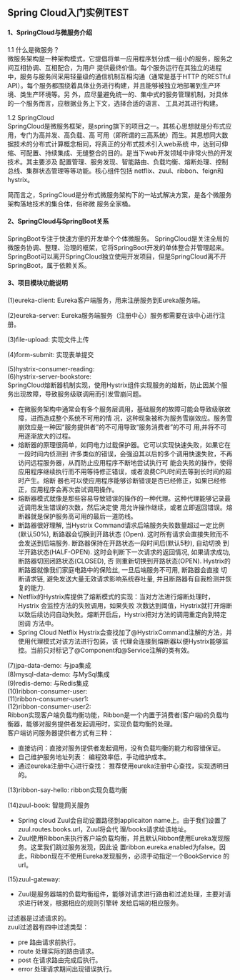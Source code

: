 ## Spring Cloud入门实例TEST
####  1、SpringCloud与微服务介绍      
1.1 什么是微服务？      
微服务架构是一种架构模式，它提倡将单一应用程序划分成一组小的服务，服务之间互相协调、互相配合，为用户 提供最终价值。每个服务运行在其独立的进程中，服务与服务间采用轻量级的通信机制互相沟通（通常是基于HTTP 的RESTful API）。每个服务都围绕着具体业务进行构建，并且能够被独立地部署到生产环境、类生产环境等。另 外，应尽量避免统一的、集中式的服务管理机制，对具体的一个服务而言，应根据业务上下文，选择合适的语言、 工具对其进行构建。      

1.2 SpringCloud      
SpringCloud是微服务框架，是spring旗下的项目之一。其核心思想就是分布式应用，专门为高并发、高负载、高 可用（即所谓的三高系统）而生。其思想同大数据技术的分布式计算概念相同，将真正的分布式技术引入web系统 中，达到可伸缩、可配置、持续集成、无缝整合的目的。是当下web开发领域中非常火热的开发技术。其主要涉及 配置管理、服务发现、智能路由、负载均衡、熔断处理、控制总线、集群状态管理等等功能。核心组件包括 netflix、zuul、ribbon、feign和hystrix。      

简而言之，SpringCloud是分布式微服务架构下的一站式解决方案，是各个微服务架构落地技术的集合体，俗称微 服务全家桶。      

#### 2、SpringCloud与SpringBoot关系      
SpringBoot专注于快速方便的开发单个个体微服务。 SpringCloud是关注全局的微服务协调、整理、治理的框架，它将SpringBoot开发的单体整合并管理起来。 SpringBoot可以离开SpringCloud独立使用开发项目，但是SpringCloud离不开SpringBoot，属于依赖关系。      


#### 3、项目模块功能说明    
(1)eureka-client:  Eureka客户端服务，用来注册服务到Eureka服务端。     
         
(2)eureka-server: Eureka服务端服务（注册中心）服务都需要在该中心进行注册。      
                       
(3)file-upload:  实现文件上传     

(4)form-submit: 实现表单提交       

(5)hystrix-consumer-reading:  
(6)hystrix-server-bookstore:      
SpringCloud熔断器机制实现，使用Hystrix组件实现服务的熔断，防止因某个服务出现故障，导致服务级联调用而引发雪崩问题。      
* 在微服务架构中通常会有多个服务层调用，基础服务的故障可能会导致级联故障，进而造成整个系统不可用的情 况，这种现象被称为服务雪崩效应。服务雪崩效应是一种因“服务提供者”的不可用导致“服务消费者”的不可 用,并将不可用逐渐放大的过程。
* 熔断器的原理很简单，如同电力过载保护器。它可以实现快速失败，如果它在一段时间内侦测到 许多类似的错误，会强迫其以后的多个调用快速失败，不再访问远程服务器，从而防止应用程序不断地尝试执行可 能会失败的操作，使得应用程序继续执行而不用等待修正错误，或者浪费CPU时间去等到长时间的超时产生。熔断 器也可以使应用程序能够诊断错误是否已经修正，如果已经修正，应用程序会再次尝试调用操作。       
* 熔断器模式就像是那些容易导致错误的操作的一种代理。这种代理能够记录最近调用发生错误的次数，然后决定使 用允许操作继续，或者立即返回错误。熔断器就是保护服务高可用的最后一道防线。 
* 断路器很好理解, 当Hystrix Command请求后端服务失败数量超过一定比例(默认50%), 断路器会切换到开路状态 (Open). 这时所有请求会直接失败而不会发送到后端服务. 断路器保持在开路状态一段时间后(默认5秒), 自动切换 到半开路状态(HALF-OPEN). 这时会判断下一次请求的返回情况, 如果请求成功, 断路器切回闭路状态(CLOSED), 否 则重新切换到开路状态(OPEN). Hystrix的断路器就像我们家庭电路中的保险丝, 一旦后端服务不可用, 断路器会直接 切断请求链, 避免发送大量无效请求影响系统吞吐量, 并且断路器有自我检测并恢复的能力.   
* Netflix的Hystrix库提供了熔断模式的实现：当对方法进行熔断处理时， Hystrix 会监控方法的失败调用，如果失败 次数达到阈值，Hystrix就打开熔断以致后续访问自动失败。熔断开启后，Hystrix把对方法的调用重定向到特定回调 方法中。
* Spring Cloud Netflix Hystrix会查找加了@HystrixCommand注解的方法，并使用代理模式对该方法进行包装，该 代理会连接到熔断器以便Hystrix能够监控。当前只对标记了@Component和@Service注解的类有效。
   
(7)jpa-data-demo: 与jpa集成    
(8)mysql-data-demo: 与MySql集成     
(9)redis-demo: 与Redis集成      
(10)ribbon-consumer-user:      
(11)ribbon-consumer-user1:        
(12)ribbon-consumer-user2:         
Ribbon实现客户端负载均衡功能，Ribbon是一个内置于消费者(客户端)的负载均衡器，能够对服务提供者发起调用时，实现负载均衡的处理。          
客户端访问服务器提供者方式有三种：     
* 直接访问：直接对服务提供者发起调用，没有负载均衡的能力和容错保证。       
* 自己维护服务地址列表： 编程效率低，手动维护成本。     
* 通过eureka注册中心进行查找： 推荐使用eureka注册中心查找，实现透明目的。   
 
(13)ribbon-say-hello: ribbon实现负载均衡     
    
(14)zuul-book: 智能网关服务        
* Spring cloud Zuul会自动设置路径到applicaiton name上。由于我们设置了zuul.routes.books.url，Zuul将会代 理/books请求给该地址。
* Zuul使用Ribbon来执行客户端负载均衡，并且默认Ribbon使用Eureka发现服务。这里我们跳过服务发现，因此设 置ribbon.eureka.enabled为false。因此，Ribbon现在不使用Eureka发现服务，必须手动指定一个BookService 的url。
   
(15)zuul-gateway:        
* Zuul是服务器端的负载均衡组件，能够对请求进行路由和过滤处理，主要对请求进行转发，根据相应的规则引擎转 发给后端的相应服务。

过滤器是过滤请求的。    
zuul过滤器有四中过滤类型：     
* pre 路由请求前执行。 
* route 处理实际的路由请求。 
* post 在请求路由完成后执行。 
* error 处理请求期间出现错误执行。

 
